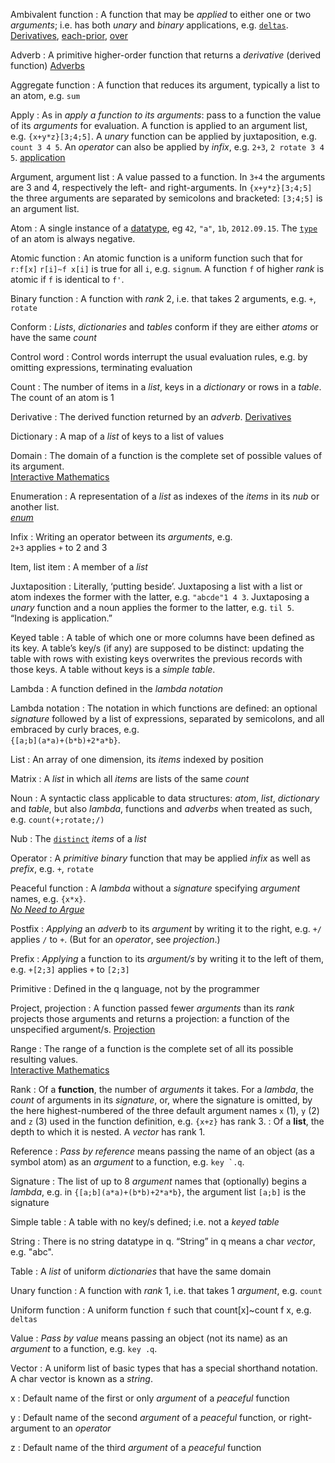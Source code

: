 Ambivalent function
: A function that may be _applied_ to either one or two _arguments_; i.e. has both _unary_ and _binary_ applications, e.g. [`deltas`](arith-integer/#deltas).  
<i class="fa fa-hand-o-right"></i> [Derivatives](adverbs/#derivatives), [each-prior](adverbs/#each-prior), [over](adverbs/#over) 

Adverb
: A primitive higher-order function that returns a _derivative_ (derived function)
<i class="fa fa-hand-o-right"></i> [Adverbs](adverbs)

Aggregate function
: A function that reduces its argument, typically a list to an atom, e.g. `sum`

Apply
: As in _apply a function to its arguments_:  pass to a function the value of its _arguments_ for evaluation. A function is applied to an argument list, e.g. `{x+y*z}[3;4;5]`. A _unary_ function can be applied by juxtaposition, e.g. `count 3 4 5`. An _operator_ can also be applied by _infix_, e.g. `2+3`, `2 rotate 3 4 5`. <i class="fa fa-hand-o-right"></i> [application](syntax/#application)

Argument, argument list
: A value passed to a function. In `3+4` the arguments are 3 and 4, respectively the left- and right-arguments. In `{x+y*z}[3;4;5]` the three arguments are separated by semicolons and bracketed: `[3;4;5]` is an argument list. 

Atom
: A single instance of a [datatype](datatypes), eg `42`, `"a"`, `1b`, `2012.09.15`. The [`type`](metadata/#type) of an atom is always negative. 

Atomic function 
: An atomic function is a uniform function such that for `r:f[x]`  `r[i]~f x[i]` is true for all `i`, e.g. `signum`. A function `f` of higher _rank_ is atomic if `f` is identical to `f'`. 

Binary function 
: A function with _rank_ 2, i.e. that takes 2 arguments, e.g. `+`, `rotate`

Conform
: _Lists_, _dictionaries_ and _tables_ conform if they are either _atoms_ or have the same _count_

Control word
: Control words interrupt the usual evaluation rules, e.g. by omitting expressions, terminating evaluation 

Count 
: The number of items in a _list_, keys in a _dictionary_ or rows in a _table_. The count of an atom is 1

Derivative
: The derived function returned by an _adverb_.
<i class="fa fa-hand-o-right"></i> [Derivatives](adverbs/#derivatives)

Dictionary
: A map of a _list_ of keys to a list of values

Domain
: The domain of a function is the complete set of possible values of its argument.  
<i class="fa fa-hand-o-right"></i> [Interactive Mathematics](http://www.intmath.com/functions-and-graphs/2a-domain-and-range.php)

Enumeration
: A representation of a _list_ as indexes of the _items_ in its _nub_ or another list.  
<i class="fa fa-hand-o-right"></i> [_enum_](enums)

<!--
Identity element
: For function `f` the value `x` such that `y~f[x;y]` for any `y` 
: <i class="fa fa-hand-o-right"></i> [Ambivalent functions](FIXME)
-->

Infix
: Writing an operator between its _arguments_, e.g.  
`2+3`  applies `+` to 2 and 3

Item, list item
: A member of a _list_

Juxtaposition
: Literally, ‘putting beside’. Juxtaposing a list with a list or atom indexes the former with the latter, e.g. `"abcde"1 4 3`. Juxtaposing a _unary_ function and a noun applies the former to the latter, e.g. `til 5`. “Indexing is application.” 

Keyed table
: A table of which one or more columns have been defined as its key. A table’s key/s (if any) are supposed to be distinct: updating the table with rows with existing keys overwrites the previous records with those keys. A table without keys is a _simple table_. 

Lambda
: A function defined in the _lambda notation_

Lambda notation
: The notation in which functions are defined: an optional _signature_ followed by a list of expressions, separated by semicolons, and all embraced by curly braces, e.g.  
`{[a;b](a*a)+(b*b)+2*a*b}`. 

List
: An array of one dimension, its _items_ indexed by position

<!--
: Zero, one, or more _items_ separated by semicolons and enclosed by parentheses, e.g. ``("abc";`John;2012.09.15)`` and `()`. Parentheses and semicolons may be omitted in writing a _vector_
-->

Matrix
: A _list_ in which all _items_ are lists of the same _count_

Noun
: A syntactic class applicable to data structures: _atom_, _list_, _dictionary_ and _table_, but also _lambda_, functions and _adverbs_ when treated as such, e.g. `count(+;rotate;/)`

Nub
: The [`distinct`](search/#distinct) _items_ of a _list_

Operator
: A _primitive_ _binary_ function that may be applied _infix_ as well as _prefix_, e.g. `+`, `rotate`

Peaceful function
: A _lambda_ without a _signature_ specifying _argument_ names, e.g. `{x*x}`.  
[<i class="fa fa-youtube"></i> _No Need to Argue_](https://www.youtube.com/watch?v=RtTmI4XJyLw)

Postfix
: _Applying_ an _adverb_ to its _argument_ by writing it to the right, e.g. `+/` applies `/` to `+`. (But for an _operator_, see _projection_.)

Prefix
: _Applying_ a function to its _argument/s_ by writing it to the left of them, e.g. `+[2;3]` applies `+` to `[2;3]`

Primitive
: Defined in the q language, not by the programmer

Project, projection
: A function passed fewer _arguments_ than its _rank_ projects those arguments and returns a projection: a function of the unspecified argument/s. <i class="fa fa-hand-o-right"></i> [Projection](syntax/#projection)

Range 
: The range of a function is the complete set of all its possible resulting values.  
<i class="fa fa-hand-o-right"></i> [Interactive Mathematics](http://www.intmath.com/functions-and-graphs/2a-domain-and-range.php)

Rank
: Of a **function**, the number of _arguments_ it takes. For a _lambda_, the _count_ of arguments in its _signature_, or, where the signature is omitted, by the here highest-numbered of the three default argument names `x` (1), `y` (2) and `z` (3) used in the function definition, e.g. `{x+z}` has rank 3.
: Of a **list**, the depth to which it is nested. A _vector_ has rank 1.

Reference
: _Pass by reference_ means passing the name of an object (as a symbol atom) as an _argument_ to a function, e.g. ``key `.q``.

Signature
: The list of up to 8 _argument_ names that (optionally) begins a _lambda_, e.g. in `{[a;b](a*a)+(b*b)+2*a*b}`, the argument list `[a;b]` is the signature

Simple table 
: A table with no key/s defined; i.e. not a _keyed table_

String
: There is no string datatype in q. “String” in q means a char _vector_, e.g. "abc". 

Table
: A _list_ of uniform _dictionaries_ that have the same domain

Unary function
: A function with _rank_ 1, i.e. that takes 1 _argument_, e.g. `count`

Uniform function 
: A uniform function `f` such that count[x]~count f x, e.g. `deltas`

Value
: _Pass by value_ means passing an object (not its name) as an _argument_ to a function, e.g. `key .q`.

Vector
: A uniform list of basic types that has a special shorthand notation. A char vector is known as a _string_. 

x
: Default name of the first or only _argument_ of a _peaceful_ function

y
: Default name of the second _argument_ of a _peaceful_ function, or right-argument to an _operator_

z
: Default name of the third _argument_ of a _peaceful_ function
